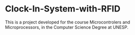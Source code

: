 # Clock-In-System-with-RFID
This is a project developed for the course Microcontrolers and Microprocessors, in the Computer Science Degree at UNESP.

